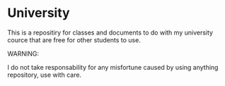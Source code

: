 # University
This is a repositiry for classes and documents to do with my university cource that are free for other students to use.


WARNING:

I do not take responsability for any misfortune caused by using anything repository, use with care.
